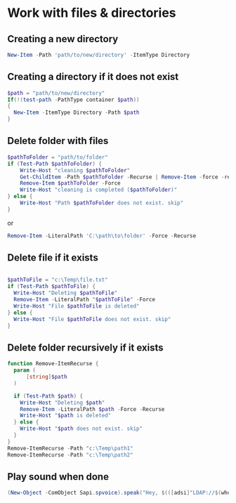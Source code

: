 # Work with files & directories

## Creating a new directory

```powershell
New-Item -Path 'path/to/new/directory' -ItemType Directory
```

## Creating a directory if it does not exist

```powershell
$path = "path/to/new/directory"
If(!(test-path -PathType container $path))
{
  New-Item -ItemType Directory -Path $path
}
```

## Delete folder with files

```powershell
$pathToFolder = "path/to/folder"
if (Test-Path $pathToFolder) {
    Write-Host "cleaning $pathToFolder"
    Get-ChildItem -Path $pathToFolder -Recurse | Remove-Item -force -recurse -Verbose
    Remove-Item $pathToFolder -Force
    Write-Host "cleaning is completed ($pathToFolder)"
} else {
    Write-Host "Path $pathToFolder does not exist. skip"
}
```

or

```powershell
Remove-Item -LiteralPath 'C:\path\to\folder' -Force -Recurse
```

## Delete file if it exists

```powershell

$pathToFile = "c:\Temp\file.txt"
if (Test-Path $pathToFile) {
  Write-Host "Deleting $pathToFile"
  Remove-Item -LiteralPath "$pathToFile" -Force
  Write-Host "File $pathToFile is deleted"
} else {
  Write-Host "File $pathToFile does not exist. skip"
}
```

## Delete folder recursively if it exists

```powershell
function Remove-ItemRecurse {
  param (
      [string]$path
  )

  if (Test-Path $path) {
    Write-Host "Deleting $path"
    Remove-Item -LiteralPath $path -Force -Recurse
    Write-Host "$path is deleted"
  } else {
    Write-Host "$path does not exist. skip"
  }
}
Remove-ItemRecurse -Path "c:\Temp\path1"
Remove-ItemRecurse -Path "c:\Temp\path2"
```

## Play sound when done

```powershell
(New-Object -ComObject Sapi.spvoice).speak("Hey, $(([adsi]"LDAP://$(whoami /fqdn)").givenName), your BAT file is finished!")
```

